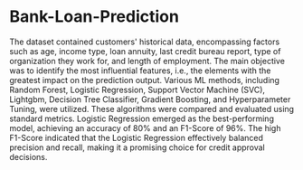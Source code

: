# Bank-Loan-Prediction
The dataset contained customers' historical data, encompassing factors such as age, income type, loan annuity, last credit bureau report, type of organization they work for, and length of employment. The main objective was to identify the most influential features, i.e., the elements with the greatest impact on the prediction output. Various ML methods, including Random Forest, Logistic Regression, Support Vector Machine (SVC), Lightgbm, Decision Tree Classifier, Gradient Boosting, and Hyperparameter Tuning, were utilized. These algorithms were compared and evaluated using standard metrics. Logistic Regression emerged as the best-performing model, achieving an accuracy of 80% and an F1-Score of 96%. The high F1-Score indicated that the Logistic Regression effectively balanced precision and recall, making it a promising choice for credit approval decisions.
